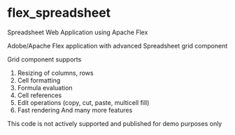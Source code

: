 # flex_spreadsheet
Spreadsheet Web Application using Apache Flex 

Adobe/Apache Flex application with advanced Spreadsheet grid component

Grid component supports
  1) Resizing of columns, rows
  2) Cell formatting
  3) Formula evaluation
  4) Cell references
  5) Edit operations (copy, cut, paste, multicell fill)
  6) Fast rendering
And many more features

This code is not actively supported and published for demo purposes only
